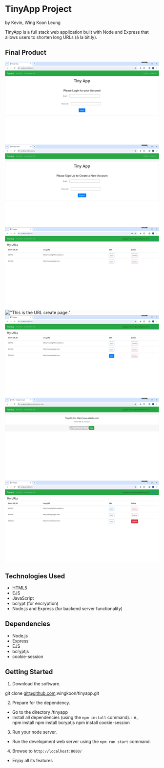 # TinyApp Project
by Kevin, Wing Koon Leung

TinyApp is a full stack web application built with Node and Express that allows users to shorten long URLs (à la bit.ly).

## Final Product

!["Homepage will turn to login page if not login"](Login.jpg)
!["If the user has not register, he can go to this register page."](register.jpg)
!["After register or success login, it will turn to this homepage."](urls.jpg)
!["This is the URL create page."](create.jpg)
!["After URL created, new URL appear, with the assigned shorten URL."](urls_after_create.jpg)
!["This is the URL edit page."](edit.jpg)
!["After the edit, the URL changed. If we select the delete function, the selected URL will be deleted."](urls_after_edit.jpg)

## Technologies Used
- HTML5
- EJS
- JavaScript 
- bcrypt (for encryption)
- Node.js and Express (for backend server functionality)

## Dependencies

- Node.js
- Express
- EJS
- bcryptjs
- cookie-session

## Getting Started

1. Download the software.

git clone git@github.com:wingkoon/tinyapp.git

2. Prepare for the dependency.

- Go to the directory /tinyapp
- Install all dependencies (using the `npm install` command).
i.e.,       
    npm install
    npm install bcryptjs
    npm install cookie-session

3. Run your node server.

- Run the development web server using the `npm run start` command.

4. Browse to `http://localhost:8080/`


- Enjoy all its features


